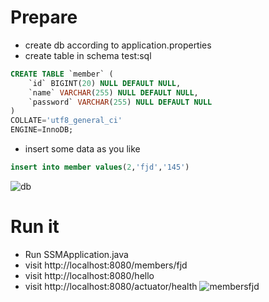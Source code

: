 # Prepare
- create db according to application.properties
- create table in schema test:sql
```sql
CREATE TABLE `member` (
	`id` BIGINT(20) NULL DEFAULT NULL,
	`name` VARCHAR(255) NULL DEFAULT NULL,
	`password` VARCHAR(255) NULL DEFAULT NULL
)
COLLATE='utf8_general_ci'
ENGINE=InnoDB;
```
- insert some data as you like
```sql
insert into member values(2,'fjd','145')
```
![db](https://github.com/fanjingdan012/ssm/master/doc/pics/db.png)

# Run it
- Run SSMApplication.java
- visit http://localhost:8080/members/fjd
- visit http://localhost:8080/hello
- visit http://localhost:8080/actuator/health
![membersfjd](https://github.com/fanjingdan012/ssm/master/doc/pics/membersfjd.png)
